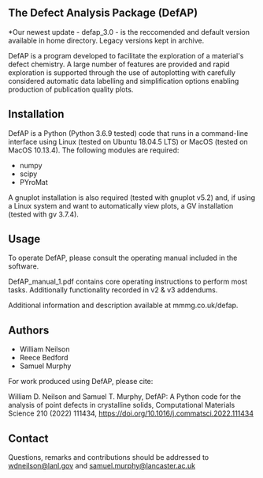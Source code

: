 ## The Defect Analysis Package (DefAP)

*Our newest update - defap_3.0 - is the reccomended and default version available in home directory. Legacy versions kept in archive.
 
DefAP is a program developed to facilitate the exploration of a material's defect chemistry. A large number of features are provided and rapid exploration is supported through the use of autoplotting with carefully considered automatic data labelling and simplification options enabling production of publication quality plots. 

## Installation

DefAP is a Python (Python 3.6.9 tested) code that runs in a command-line interface using Linux (tested on Ubuntu 18.04.5 LTS) or MacOS (tested on MacOS 10.13.4). The following modules are required:
- numpy
- scipy
- PYroMat

A gnuplot installation is also required (tested with gnuplot v5.2) and, if using a Linux system and want to automatically view plots, a GV installation (tested with gv 3.7.4).  

## Usage

To operate DefAP, please consult the operating manual included in the software. 

DefAP_manual_1.pdf contains core operating instructions to perform most tasks. Additionally functionality recorded in v2 & v3 addendums. 

Additional information and description available at mmmg.co.uk/defap.

## Authors
- William Neilson
- Reece Bedford
- Samuel Murphy

For work produced using DefAP, please cite: 

William D. Neilson and Samuel T. Murphy, DefAP: A Python code for the analysis of point defects in crystalline solids, Computational Materials Science 210 (2022) 111434, https://doi.org/10.1016/j.commatsci.2022.111434

## Contact
Questions, remarks and contributions should be addressed to wdneilson@lanl.gov and samuel.murphy@lancaster.ac.uk
